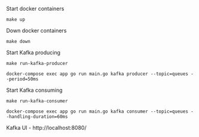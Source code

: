 Start docker containers
```shell
make up
```

Down docker containers
```shell
make down
```

Start Kafka producing
```shell
make run-kafka-producer

docker-compose exec app go run main.go kafka producer --topic=queues --period=50ms
```

Start Kafka consuming
```shell
make run-kafka-consumer

docker-compose exec app go run main.go kafka consumer --topic=queues --handling-duration=60ms
```

Kafka UI - http://localhost:8080/